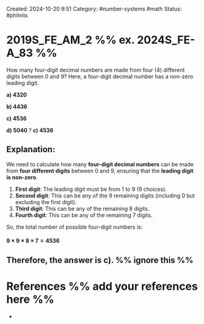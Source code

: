 Created: 2024-10-20 9:51
Category: #number-systems #math 
Status: #philnits



# 2019S_FE_AM_2 %% ex. 2024S_FE-A_83 %%

How many four-digit decimal numbers are made from four (4) different digits between 0 and 9? Here, a four-digit decimal number has a non-zero leading digit. 

**a) 4320** 

**b) 4436** 

**c) 4536** 

**d) 5040**
? 
**c) 4536** 
## **Explanation:**

We need to calculate how many **four-digit decimal numbers** can be made from **four different digits** between 0 and 9, ensuring that the **leading digit is non-zero**.

1. **First digit**: The leading digit must be from 1 to 9 (9 choices).
2. **Second digit**: This can be any of the 9 remaining digits (including 0 but excluding the first digit).
3. **Third digit**: This can be any of the remaining 8 digits.
4. **Fourth digit**: This can be any of the remaining 7 digits.

So, the total number of possible four-digit numbers is:
#### $9~\times~9~\times~8~\times~7=4536$

Therefore, the answer is **c)**.
%% ignore this %%
---









# References %% add your references here %%
- 